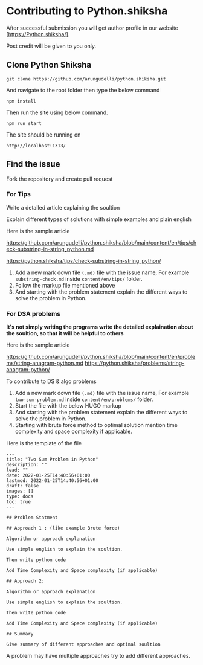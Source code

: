 # Contributing to Python.shiksha

After successful submission you will get author profile in our website [https://Python.shiksha/]. 

Post credit will be given to you only.

## Clone Python Shiksha 

```
git clone https://github.com/arungudelli/python.shiksha.git
```

And navigate to the root folder then type the below command 

```
npm install

```
Then run the site using below command.

```
npm run start
```

The site should be running on 

```
http://localhost:1313/
```


## Find the issue 

Fork the repository and create pull request

### For Tips 

Write a detailed article explaining the soultion 

Explain different types of solutions with simple examples and plain english

Here is the sample article 

https://github.com/arungudelli/python.shiksha/blob/main/content/en/tips/check-substring-in-string_python.md

https://python.shiksha/tips/check-substring-in-string_python/

1. Add a new mark down file `(.md)` file with the issue name, For example `substring-check.md` inside `content/en/tips/` folder.
2. Follow the markup file mentioned above
3. And starting with the problem statement explain the different ways to solve the problem in Python.

### For DSA problems 

**It's not simply writing the programs write the detailed explaination about the soultion, so that it will be helpful to others**

Here is the sample article 

https://github.com/arungudelli/python.shiksha/blob/main/content/en/problems/string-anagram-python.md
https://python.shiksha/problems/string-anagram-python/

To contribute to DS & algo problems 

1. Add a new mark down file `(.md)` file with the issue name, For example `two-sum-problem.md` inside `content/en/problems/` folder.
2. Start the file with the below HUGO markup 
3. And starting with the problem statement explain the different ways to solve the problem in Python.
4. Starting with brute force method to optimal solution mention time complexity and space complexity if applicable.

Here is the template of the file

```
---
title: "Two Sum Problem in Python"
description: ""
lead: ""
date: 2022-01-25T14:40:56+01:00
lastmod: 2022-01-25T14:40:56+01:00
draft: false
images: []
type: docs
toc: true
---

## Problem Statment 

## Approach 1 : (like example Brute force)

Algorithm or approach explanation

Use simple english to explain the soultion.

Then write python code 

Add Time Complexity and Space complexity (if applicable)

## Approach 2: 

Algorithm or approach explanation

Use simple english to explain the soultion.

Then write python code 

Add Time Complexity and Space complexity (if applicable)

## Summary

Give summary of different approaches and optimal soultion

```

A problem may have multiple approaches try to add different approaches.  
 
